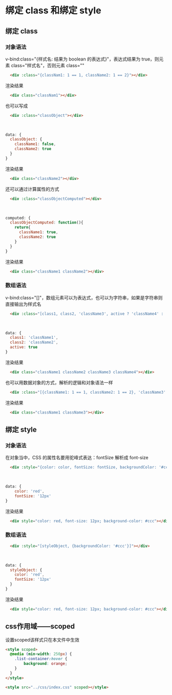 # 绑定 class 和绑定 style
## 绑定 class
### 对象语法
v-bind:class="{样式名: 结果为 boolean 的表达式}"，表达式结果为 true，则元素 class="样式名"，否则元素 class=""
```html
  <div :class="{classNam1: 1 == 1, className2: 1 == 2}"></div>
```
渲染结果
```html
  <div class="classNam1"></div>
```

也可以写成
```html
  <div :class="classObject"></div>
```
<br>

```js
data: {
  classObject: {
    className1: false,
    className2: true
  }
}
```
渲染结果
```html
  <div class="className2"></div>
```

还可以通过计算属性的方式
```html
  <div :class="classObjectComputed"></div>
```

<br/>

```js
computed: {
  classObjectComputed: function(){
    return{
      className1: true,
      className2: true
    }
  }
}
```
渲染结果
```html
  <div class="className1 className2"></div>
```

### 数组语法
v-bind:class="[]"，数组元素可以为表达式，也可以为字符串，如果是字符串则直接输出为样式名
```html
  <div :class="[class1, class2, 'className3', active ? 'className4' : '']"></div>
```
<br>

```js
data: {
  class1: 'className1',
  class2: 'className2',
  active: true
}
```
渲染结果
```html
  <div class="className1 className2 className3 className4"></div>
```

也可以用数据对象的方式，解析的逻辑和对象语法一样
```html
  <div :class="[{className1: 1 == 1, className2: 1 == 2}, 'className3' ]"></div>
```
渲染结果
```html
  <div class="className1 className3"></div>
```

## 绑定 style
### 对象语法
在对象当中，CSS 的属性名要用驼峰式表达：fontSize 解析成 font-size
```html
  <div :style="{color: color, fontSize: fontSize, backgroundColor: '#ccc'}"></div>
```

<br>

```js
data: {
    color: 'red',
    fontSize: '12px'
}
```
渲染结果
```html
  <div style="color: red, font-size: 12px; background-color: #ccc"></div>
```
### 数组语法
```html
  <div :style="[styleObject, {backgroundColor: '#ccc'}]"></div>
```
<br>

```js
data: {
  styleObject: {
    color: 'red',
    fontSize: '12px'
  }
}
```
渲染结果
```html
  <div style="color: red, font-size: 12px; background-color: #ccc"></div>
```

## css作用域——scoped
设置scoped该样式只在本文件中生效
```html
<style scoped>
  @media (min-width: 250px) {
    .list-container:hover {
        background: orange;
    }
  }
</style>

<style src="../css/index.css" scoped></style>
```